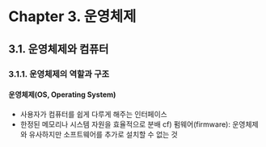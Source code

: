 # Chapter 3. 운영체제

## 3.1. 운영체제와 컴퓨터

### 3.1.1. 운영체제의 역할과 구조

#### 운영체제(OS, Operating System)

- 사용자가 컴퓨터를 쉽게 다루게 해주는 인터페이스
- 한정된 메모리나 시스템 자원을 효율적으로 분배
    cf) 펌웨어(firmware): 운영체제와 유사하지만 소프트웨어를 추가로 설치할 수 없는 것
